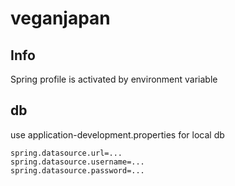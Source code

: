# veganjapan

## Info
Spring profile is activated by environment variable


## db
use application-development.properties for local db
```
spring.datasource.url=...
spring.datasource.username=...
spring.datasource.password=...
```